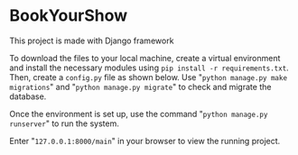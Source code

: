 # BookYourShow

This project is made with Django framework

To download the files to your local machine, create a virtual environment and install the necessary modules using
`pip install -r requirements.txt`.
Then, create a `config.py` file as shown below.
Use "`python manage.py make migrations`" and "`python manage.py migrate`" to check and migrate the database.

Once the environment is set up, use the command "`python manage.py runserver`" to run the system.

Enter "`127.0.0.1:8000/main`" in your browser to view the running project.
